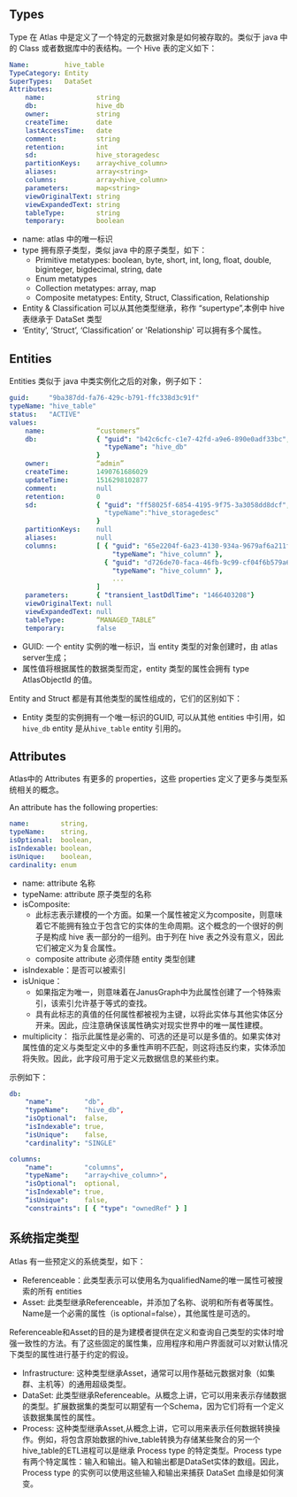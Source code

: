## Types

Type 在 Atlas 中是定义了一个特定的元数据对象是如何被存取的。类似于 java 中的 Class 或者数据库中的表结构。一个 Hive 表的定义如下：
```yaml
Name:         hive_table
TypeCategory: Entity
SuperTypes:   DataSet
Attributes:
    name:             string
    db:               hive_db
    owner:            string
    createTime:       date
    lastAccessTime:   date
    comment:          string
    retention:        int
    sd:               hive_storagedesc
    partitionKeys:    array<hive_column>
    aliases:          array<string>
    columns:          array<hive_column>
    parameters:       map<string>
    viewOriginalText: string
    viewExpandedText: string
    tableType:        string
    temporary:        boolean
```

- name: atlas 中的唯一标识
- type 拥有原子类型，类似 java 中的原子类型，如下：
  - Primitive metatypes: boolean, byte, short, int, long, float, double, biginteger, bigdecimal, string, date
  - Enum metatypes
  - Collection metatypes: array, map
  - Composite metatypes: Entity, Struct, Classification, Relationship
- Entity & Classification 可以从其他类型继承，称作 “supertype”,本例中 hive 表继承于 DataSet 类型
- ‘Entity’, ‘Struct’, ‘Classification’ or 'Relationship' 可以拥有多个属性。


## Entities

Entities 类似于 java 中类实例化之后的对象，例子如下：
```yaml
guid:     "9ba387dd-fa76-429c-b791-ffc338d3c91f"
typeName: "hive_table"
status:   "ACTIVE"
values:
    name:             “customers”
    db:               { "guid": "b42c6cfc-c1e7-42fd-a9e6-890e0adf33bc",
                        "typeName": "hive_db"
                      }
    owner:            “admin”
    createTime:       1490761686029
    updateTime:       1516298102877
    comment:          null
    retention:        0
    sd:               { "guid": "ff58025f-6854-4195-9f75-3a3058dd8dcf",
                        "typeName":"hive_storagedesc"
                      }
    partitionKeys:    null
    aliases:          null
    columns:          [ { "guid": "65e2204f-6a23-4130-934a-9679af6a211f",
                          "typeName": "hive_column" },
                        { "guid": "d726de70-faca-46fb-9c99-cf04f6b579a6",
                          "typeName": "hive_column" },
                          ...
                      ]
    parameters:       { "transient_lastDdlTime": "1466403208"}
    viewOriginalText: null
    viewExpandedText: null
    tableType:        “MANAGED_TABLE”
    temporary:        false
```

- GUID: 一个 entity 实例的唯一标识，当 entity 类型的对象创建时，由 atlas server生成；
- 属性值将根据属性的数据类型而定，entity 类型的属性会拥有 type AtlasObjectId 的值。

Entity and Struct 都是有其他类型的属性组成的，它们的区别如下：
- Entity 类型的实例拥有一个唯一标识的GUID, 可以从其他 entities 中引用，如 `hive_db` entity 是从`hive_table` entity 引用的。 


## Attributes

Atlas中的 Attributes 有更多的 properties，这些 properties 定义了更多与类型系统相关的概念。

An attribute has the following properties:
```yaml
name:        string,
typeName:    string,
isOptional:  boolean,
isIndexable: boolean,
isUnique:    boolean,
cardinality: enum
```

- name: attribute 名称
- typeName: attribute 原子类型的名称
- isComposite: 
  - 此标志表示建模的一个方面。如果一个属性被定义为composite，则意味着它不能拥有独立于包含它的实体的生命周期。这个概念的一个很好的例子是构成 hive 表一部分的一组列。由于列在 hive 表之外没有意义，因此它们被定义为复合属性。
  - composite attribute 必须伴随 entity 类型创建
- isIndexable：是否可以被索引
- isUnique：
  - 如果指定为唯一，则意味着在JanusGraph中为此属性创建了一个特殊索引，该索引允许基于等式的查找。
  - 具有此标志的真值的任何属性都被视为主键，以将此实体与其他实体区分开来。因此，应注意确保该属性确实对现实世界中的唯一属性建模。
- multiplicity： 指示此属性是必需的、可选的还是可以是多值的。如果实体对属性值的定义与类型定义中的多重性声明不匹配，则这将违反约束，实体添加将失败。因此，此字段可用于定义元数据信息的某些约束。

示例如下：
```yaml
db:
    "name":        "db",
    "typeName":    "hive_db",
    "isOptional":  false,
    "isIndexable": true,
    "isUnique":    false,
    "cardinality": "SINGLE"

columns:
    "name":        "columns",
    "typeName":    "array<hive_column>",
    "isOptional":  optional,
    "isIndexable": true,
    “isUnique":    false,
    "constraints": [ { "type": "ownedRef" } ]
```

## 系统指定类型

Atlas 有一些预定义的系统类型，如下：
- Referenceable：此类型表示可以使用名为qualifiedName的唯一属性可被搜索的所有 entities
- Asset: 此类型继承Referenceable，并添加了名称、说明和所有者等属性。Name是一个必需的属性（is optional=false），其他属性是可选的。

Referenceable和Asset的目的是为建模者提供在定义和查询自己类型的实体时增强一致性的方法。有了这些固定的属性集，应用程序和用户界面就可以对默认情况下类型的属性进行基于约定的假设。

- Infrastructure: 这种类型继承Asset，通常可以用作基础元数据对象（如集群、主机等）的通用超级类型。
- DataSet: 此类型继承Referenceable。从概念上讲，它可以用来表示存储数据的类型。扩展数据集的类型可以期望有一个Schema，因为它们将有一个定义该数据集属性的属性。
- Process: 这种类型继承Asset,从概念上讲，它可以用来表示任何数据转换操作。例如，将包含原始数据的hive_table转换为存储某些聚合的另一个hive_table的ETL进程可以是继承 Process type 的特定类型。Process type 有两个特定属性：输入和输出。输入和输出都是DataSet实体的数组。因此，Process type 的实例可以使用这些输入和输出来捕获 DataSet 血缘是如何演变。